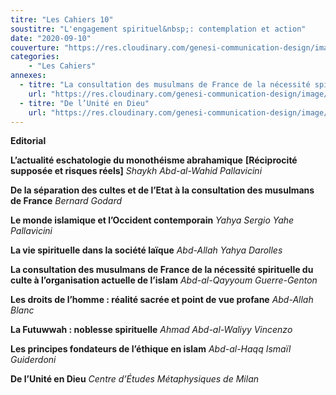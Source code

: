```yaml
---
titre: "Les Cahiers 10"
soustitre: "L'engagement spirituel&nbsp;: contemplation et action"
date: "2020-09-10"
couverture: "https://res.cloudinary.com/genesi-communication-design/image/upload/v1606125409/ihei/couvertures/c10_id4ax7.jpg"
categories:
    - "Les Cahiers"
annexes:
  - titre: "La consultation des musulmans de France de la nécessité spirituelle du culte à l’organisation actuelle de l’islam"
    url: "https://res.cloudinary.com/genesi-communication-design/image/upload/v1606736137/ihei/PDF/Les%20Cahiers/Les%20Cahiers%2010/La-consultation_sdxs3f.pdf"
  - titre: "De l’Unité en Dieu"
    url: "https://res.cloudinary.com/genesi-communication-design/image/upload/v1606736137/ihei/PDF/Les%20Cahiers/Les%20Cahiers%2010/De-l-Unite-en-Dieu_hvldsn.pdf"
---
```


**Editorial**

**L’actualité eschatologie du monothéisme abrahamique**
**[Réciprocité supposée et risques réels]**
*Shaykh Abd-al-Wahid Pallavicini*

**De la séparation des cultes et de l’Etat à la consultation des musulmans de France**
*Bernard Godard*

**Le monde islamique et l’Occident contemporain**
*Yahya Sergio Yahe Pallavicini*

**La vie spirituelle dans la société laïque**
*Abd-Allah Yahya Darolles*

**La consultation des musulmans de France de la nécessité spirituelle du culte à l’organisation actuelle de l’islam**
*Abd-al-Qayyoum Guerre-Genton*

**Les droits de l’homme&nbsp;: réalité sacrée et point de vue profane**
*Abd-Allah Blanc*

**La Futuwwah&nbsp;: noblesse spirituelle**
*Ahmad Abd-al-Waliyy Vincenzo*

**Les principes fondateurs de l’éthique en islam**
*Abd-al-Haqq Ismaïl Guiderdoni*

**De l’Unité en Dieu**
*Centre d’Études Métaphysiques de Milan*
